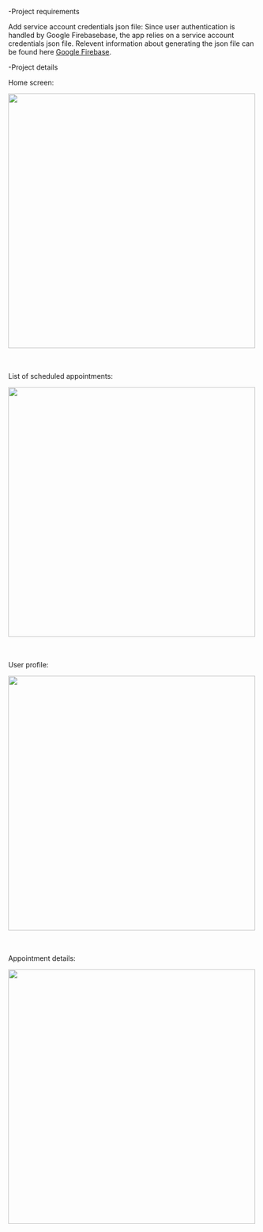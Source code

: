 -Project requirements

Add service account credentials json file:
    Since user authentication is handled by Google Firebasebase, the app relies on a service account credentials json file.
    Relevent information about generating the json file can be found here [Google Firebase](https://firebase.google.com/docs/cloud-messaging/auth-server#:~:text=To%20authenticate%20a%20service%20account,confirm%20by%20clicking%20Generate%20Key).

-Project details

Home screen:

<img src="https://github.com/RaySD03/CarWash/assets/113494325/e899f891-9987-4032-bd1b-efa4123ae026" width="500" height="515">


<br /><br />
List of scheduled appointments:

<img src="https://github.com/RaySD03/CarWash/assets/113494325/cdb10699-4f06-4d98-89e3-59d7ae4ac851" width="500" height="505">


<br /><br />
User profile:

<img src="https://github.com/RaySD03/CarWash/assets/113494325/29012483-7d74-43e3-a0e6-f5f295466a6f" width="500" height="515">


<br /><br />
Appointment details:

<img src="https://github.com/RaySD03/CarWash/assets/113494325/a9b94601-6be2-4169-8e7d-1da1a6f43604" width="500" height="515">
